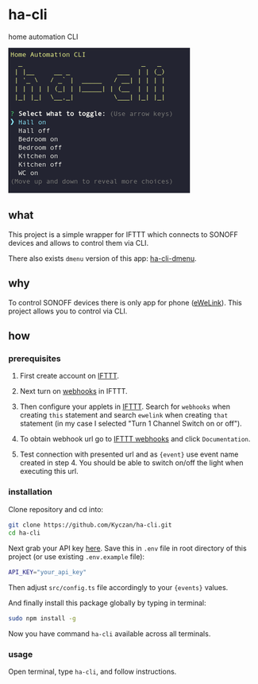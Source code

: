 # ha-cli

home automation CLI

![App](./scroots/app.png)

## what

This project is a simple wrapper for IFTTT which connects to SONOFF devices and allows to control them via CLI.

There also exists `dmenu` version of this app: [ha-cli-dmenu](https://github.com/Kyczan/ha-cli-dmenu).

## why

To control SONOFF devices there is only app for phone ([eWeLink](http://www.ewelink.cc/en/)). This project allows you to control via CLI.

## how

### prerequisites

1. First create account on [IFTTT](https://ifttt.com).

2. Next turn on [webhooks](https://ifttt.com/maker_webhooks) in IFTTT.

3. Then configure your applets in [IFTTT](https://ifttt.com/create). Search for `webhooks` when creating `this` statement and search `ewelink` when creating `that` statement (in my case I selected "Turn 1 Channel Switch on or off").

4. To obtain webhook url go to [IFTTT webhooks](https://ifttt.com/maker_webhooks) and click `Documentation`.

5. Test connection with presented url and as `{event}` use event name created in step 4. You should be able to switch on/off the light when executing this url.

### installation

Clone repository and cd into:

```sh
git clone https://github.com/Kyczan/ha-cli.git
cd ha-cli
```

Next grab your API key [here](https://ifttt.com/services/maker_webhooks/settings). Save this in `.env` file in root directory of this project (or use existing `.env.example` file):
   
```sh
API_KEY="your_api_key"
```

Then adjust `src/config.ts` file accordingly to your `{events}` values.

And finally install this package globally by typing in terminal:

```sh
sudo npm install -g
```

Now you have command `ha-cli` available across all terminals.

### usage

Open terminal, type `ha-cli`, and follow instructions.
